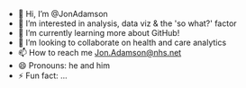 - 👋 Hi, I’m @JonAdamson
- 👀 I’m interested in analysis, data viz & the 'so what?' factor 
- 🌱 I’m currently learning more about GitHub! 
- 💞️ I’m looking to collaborate on health and care analytics
- 📫 How to reach me Jon.Adamson@nhs.net
- 😄 Pronouns: he and him
- ⚡ Fun fact: ...

<!---
JonAdamson/JonAdamson is a ✨ special ✨ repository because its `README.md` (this file) appears on your GitHub profile.
You can click the Preview link to take a look at your changes.
--->
